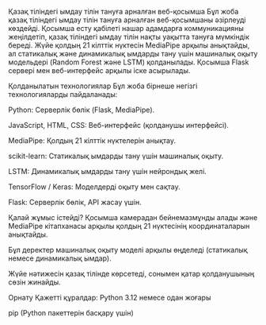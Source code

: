 Қазақ тіліндегі ымдау тілін тануға арналған веб-қосымша
Бұл жоба қазақ тіліндегі ымдау тілін тануға арналған веб-қосымшаны әзірлеуді көздейді. Қосымша есту қабілеті нашар адамдарға коммуникацияны жеңілдетіп, қазақ тіліндегі ымдау тілін нақты уақытта тануға мүмкіндік береді. Жүйе қолдың 21 кілттік нүктесін MediaPipe арқылы анықтайды, ал статикалық және динамикалық ымдарды тану үшін машиналық оқыту модельдері (Random Forest және LSTM) қолданылады. Қосымша Flask сервері мен веб-интерфейс арқылы іске асырылады.

Қолданылатын технологиялар
Бұл жоба бірнеше негізгі технологияларды пайдаланады:

Python: Серверлік бөлік (Flask, MediaPipe).

JavaScript, HTML, CSS: Веб-интерфейс (қолданушы интерфейсі).

MediaPipe: Қолдың 21 кілттік нүктелерін анықтау.

scikit-learn: Статикалық ымдарды тану үшін машиналық оқыту.

LSTM: Динамикалық ымдарды тану үшін нейрондық желі.

TensorFlow / Keras: Моделдерді оқыту мен сақтау.

Flask: Серверлік бөлік, API жасау үшін.

Қалай жұмыс істейді?
Қосымша камерадан бейнемазмұнды алады және MediaPipe кітапханасы арқылы қолдың 21 нүктесінің координаталарын анықтайды.

Бұл деректер машиналық оқыту моделі арқылы өңделеді (статикалық немесе динамикалық ымдар).

Жүйе нәтижесін қазақ тілінде көрсетеді, сонымен қатар қолданушының сөзін жинайды.

Орнату
Қажетті құралдар:
Python 3.12 немесе одан жоғары

pip (Python пакеттерін басқару үшін)

